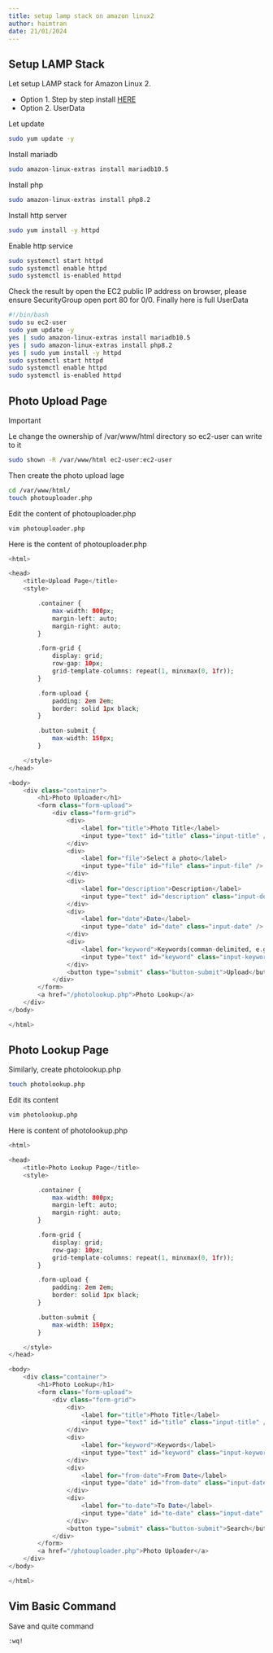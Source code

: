 ```yaml
---
title: setup lamp stack on amazon linux2
author: haimtran
date: 21/01/2024
---
```


## Setup LAMP Stack

Let setup LAMP stack for Amazon Linux 2.

- Option 1. Step by step install [HERE](https://docs.aws.amazon.com/AWSEC2/latest/UserGuide/ec2-lamp-amazon-linux-2.html)
- Option 2. UserData

Let update

```bash
sudo yum update -y
```

Install mariadb

```bash
sudo amazon-linux-extras install mariadb10.5
```

Install php

```bash
sudo amazon-linux-extras install php8.2
```

Install http server

```bash
sudo yum install -y httpd
```

Enable http service

```bash
sudo systemctl start httpd
sudo systemctl enable httpd
sudo systemctl is-enabled httpd
```

Check the result by open the EC2 public IP address on browser, please ensure SecurityGroup open port 80 for 0/0. Finally here is full UserData

```sh
#!/bin/bash
sudo su ec2-user
sudo yum update -y
yes | sudo amazon-linux-extras install mariadb10.5
yes | sudo amazon-linux-extras install php8.2
yes | sudo yum install -y httpd
sudo systemctl start httpd
sudo systemctl enable httpd
sudo systemctl is-enabled httpd
```

## Photo Upload Page

> [!IMPORTANT]
> Le change the ownership of /var/www/html directory so ec2-user can write to it

```bash
sudo shown -R /var/www/html ec2-user:ec2-user
```

Then create the photo upload lage

```bash
cd /var/www/html/
touch photouploader.php
```

Edit the content of photouploader.php

```bash
vim photouploader.php
```

Here is the content of photouploader.php

```php
<html>

<head>
    <title>Upload Page</title>
    <style>

        .container {
            max-width: 800px;
            margin-left: auto;
            margin-right: auto;
        }

        .form-grid {
            display: grid;
            row-gap: 10px;
            grid-template-columns: repeat(1, minxmax(0, 1fr));
        }

        .form-upload {
            padding: 2em 2em;
            border: solid 1px black;
        }

        .button-submit {
            max-width: 150px;
        }

    </style>
</head>

<body>
    <div class="container">
        <h1>Photo Uploader</h1>
        <form class="form-upload">
            <div class="form-grid">
                <div>
                    <label for="title">Photo Title</label>
                    <input type="text" id="title" class="input-title" />
                </div>
                <div>
                    <label for="file">Select a photo</label>
                    <input type="file" id="file" class="input-file" />
                </div>
                <div>
                    <label for="description">Description</label>
                    <input type="text" id="description" class="input-desc" />
                </div>
                <div>
                    <label for="date">Date</label>
                    <input type="date" id="date" class="input-date" />
                </div>
                <div>
                    <label for="keyword">Keywords(comman-delimited, e.g. keyword1, keyword2, ...)</label>
                    <input type="text" id="keyword" class="input-keyword" />
                </div>
                <button type="submit" class="button-submit">Upload</button>
            </div>
        </form>
        <a href="/photolookup.php">Photo Lookup</a>
    </div>
</body>

</html>
```

## Photo Lookup Page

Similarly, create photolookup.php

```bash
touch photolookup.php
```

Edit its content

```bash
vim photolookup.php
```

Here is content of photolookup.php

```php
<html>

<head>
    <title>Photo Lookup Page</title>
    <style>

        .container {
            max-width: 800px;
            margin-left: auto;
            margin-right: auto;
        }

        .form-grid {
            display: grid;
            row-gap: 10px;
            grid-template-columns: repeat(1, minxmax(0, 1fr));
        }

        .form-upload {
            padding: 2em 2em;
            border: solid 1px black;
        }

        .button-submit {
            max-width: 150px;
        }

    </style>
</head>

<body>
    <div class="container">
        <h1>Photo Lookup</h1>
        <form class="form-upload">
            <div class="form-grid">
                <div>
                    <label for="title">Photo Title</label>
                    <input type="text" id="title" class="input-title" />
                </div>
                <div>
                    <label for="keyword">Keywords</label>
                    <input type="text" id="keyword" class="input-keyword" />
                </div>
                <div>
                    <label for="from-date">From Date</label>
                    <input type="date" id="from-date" class="input-date" />
                </div>
                <div>
                    <label for="to-date">To Date</label>
                    <input type="date" id="to-date" class="input-date" />
                </div>
                <button type="submit" class="button-submit">Search</button>
            </div>
        </form>
        <a href="/photouploader.php">Photo Uploader</a>
    </div>
</body>

</html>
```

## Vim Basic Command

Save and quite command

```bash
:wq!
```
